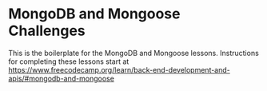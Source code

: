 # MongoDB and Mongoose Challenges

This is the boilerplate for the MongoDB and Mongoose lessons. Instructions for completing these lessons start at https://www.freecodecamp.org/learn/back-end-development-and-apis/#mongodb-and-mongoose
